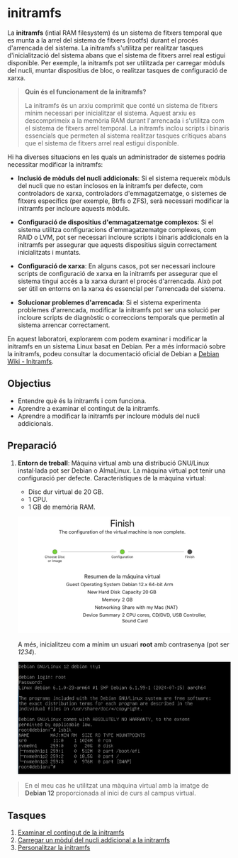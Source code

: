 # initramfs

La **initramfs** (intial RAM filesystem) és un sistema de fitxers temporal que es munta a la arrel del sistema de fitxers (rootfs) durant el procés d'arrencada del sistema. La initramfs s'utilitza per realitzar tasques d'inicialització del sistema abans que el sistema de fitxers arrel real estigui disponible. Per exemple, la initramfs pot ser utilitzada per carregar mòduls del nucli, muntar dispositius de bloc, o realitzar tasques de configuració de xarxa.

> **Quin és el funcionament de la initramfs?**
>
> La initramfs és un arxiu comprimit que conté un sistema de fitxers mínim necessari per inicialitzar el sistema. Aquest arxiu es descomprimeix a la memòria RAM durant l'arrencada i s'utilitza com el sistema de fitxers arrel temporal. La initramfs inclou scripts i binaris essencials que permeten al sistema realitzar tasques crítiques abans que el sistema de fitxers arrel real estigui disponible.

Hi ha diverses situacions en les quals un administrador de sistemes podria necessitar modificar la initramfs:

- **Inclusió de mòduls del nucli addicionals**: Si el sistema requereix mòduls del nucli que no estan inclosos en la initramfs per defecte, com controladors de xarxa, controladors d'emmagatzematge, o sistemes de fitxers específics (per exemple, Btrfs o ZFS), serà necessari modificar la initramfs per incloure aquests mòduls.
  
- **Configuració de dispositius d'emmagatzematge complexos**: Si el sistema utilitza configuracions d'emmagatzematge complexes, com RAID o LVM, pot ser necessari incloure scripts i binaris addicionals en la initramfs per assegurar que aquests dispositius siguin correctament inicialitzats i muntats.
  
- **Configuració de xarxa**: En alguns casos, pot ser necessari incloure scripts de configuració de xarxa en la initramfs per assegurar que el sistema tingui accés a la xarxa durant el procés d'arrencada. Això pot ser útil en entorns on la xarxa és essencial per l'arrencada del sistema.
  
- **Solucionar problemes d'arrencada**: Si el sistema experimenta problemes d'arrencada, modificar la initramfs pot ser una solució per incloure scripts de diagnòstic o correccions temporals que permetin al sistema arrencar correctament.

En aquest laboratori, explorarem com podem examinar i modificar la initramfs en un sistema Linux basat en Debian. Per a més informació sobre la initramfs, podeu consultar la documentació oficial de Debian a [Debian Wiki - Initramfs](https://wiki.debian.org/Initramfs).

## Objectius

- Entendre què és la initramfs i com funciona.
- Aprendre a examinar el contingut de la initramfs.
- Aprendre a modificar la initramfs per incloure mòduls del nucli addicionals.

## Preparació

1. **Entorn de treball**: Màquina virtual amb una distribució GNU/Linux instal·lada pot ser Debian o AlmaLinux. La màquina virtual pot tenir una configuració per defecte. Característiques de la màquina virtual:

    - Disc dur virtual de 20 GB.
    - 1 CPU.
    - 1 GB de memòria RAM.

    ![Configuració de la màquina virtual](./figures/GRUB/vm-params.png)

    A més, inicialitzeu com a mínim un usuari **root** amb contrasenya (pot ser *1234*).

    ![Estat inicial de la màquina virtual](./figures/GRUB/vm-init.png)

> En el meu cas he utilitzat una màquina virtual amb la imatge de **Debian 12** proporcionada al inici de curs al campus virtual.

## Tasques

1. [Examinar el contingut de la initramfs](./initramfs/examinant.md)
2. [Carregar un mòdul del nucli addicional a la initramfs](./initramfs/carregant.md)
3. [Personalitzar la initramfs](./initramfs/personalitzar.md)
